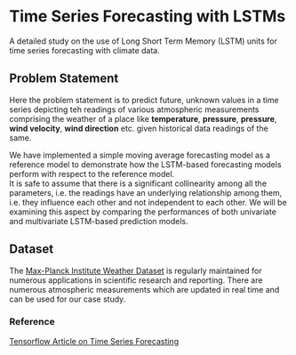 # Time Series Forecasting with LSTMs
A detailed study on the use of Long Short Term Memory (LSTM) units for time series forecasting with climate data.

## Problem Statement

Here the problem statement is to predict future, unknown values in a time series depicting teh readings of various atmospheric measurements comprising the weather of a place like **temperature**, **pressure**, **pressure**, **wind velocity**, **wind direction** etc. given historical data readings of the same. 

We have implemented a simple moving average forecasting model as a reference model to demonstrate how the LSTM-based forecasting models perform with respect to the reference model. </br>
It is safe to assume that there is a significant collinearity among all the parameters, i.e. the readings have an underlying relationship among them, i.e. they influence each other and not independent to each other. We will be examining this aspect by comparing the performances of both univariate and multivariate LSTM-based prediction models. 

## Dataset

The [Max-Planck Institute Weather Dataset](https://www.bgc-jena.mpg.de/wetter/) is regularly maintained for numerous applications in scientific research and reporting. There are numerous atmospheric measurements which are updated in real time and can be used for our case study. 

### Reference

[Tensorflow Article on Time Series Forecasting](https://www.tensorflow.org/tutorials/structured_data/time_series)
